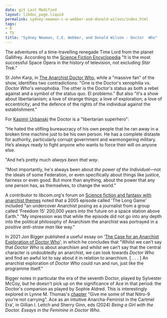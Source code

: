 ```yaml
---
date: git Last Modified
layout: libdoc_page.liquid
permalink: sydney-newman-c-e-webber-and-donald-wilson/index.html
tags:
- D
- TV
title: "Sydney Newman, C.E. Webber, and Donald Wilson - Doctor  Who"
---
```


The adventures of a time-travelling renegade Time Lord  from the planet Gallifrey. According to the <a href="http://www.sf-encyclopedia.com/entry/doctor_who">Science Fiction  Encyclopedia</a> "It is the most successful Space Opera in the history of  television, not excluding _Star Trek_."

St John Karp, in <a href="https://www.fuzzjunket.com/the-anarchist-doctor-who/">The Anarchist  Doctor Who</a>, while a "massive fan" of the show, identifies two  contradictions: "One is the Doctor's xenophilia vs. _Doctor Who_'s  xenophobia. The other is the Doctor's status as both a rebel against and a  symbol of the status quo. El problemo." But also "it's a show about  libertarianism; a love of strange things; a love of exploration; a love of  eccentricity; and the defence of the rights of the individual against the  establishment."

For <a href="http://www.everyjoe.com/2015/11/12/politics/doctor-who-libertarian-superhero/#1"> Kasimir Urbanski</a> the Doctor is a "libertarian superhero":

"He hated the stifling bureaucracy of his own people that  he ran away in a broken time machine just to be his own person. He has a  complete distaste for authority, particularly corrupt government and  warmongering military. He’s always ready to fight anyone who wants to force  their will on anyone else.

"And he’s pretty much _always been that way_.

"Most importantly, he's always been about _the power of  the Individual_—not the ideals of some Federation, or even specifically about  things like justice, fairness or even good. But more than anything, about the  power that any one person has, as themselves, to change the world."

A contributor to libcom.org's forum on <a href="https://libcom.org/forums/general/science-fiction-fantasy-anarchist-themes-recomendations-wanted-28102012">Science fiction and fantasy with anarchist themes</a>  noted that a 2005 episode called 'The Long Game' included "an undercover  Anarchist posing as a journalist from a group called 'Freedom 15' 200,000 years  into the future on a space station above Earth." "My impression was that while  the episode did not go into any depth into the political philosophy of Anarchism  the anarchist was portrayed in a _positive anti-straw man_ like way."

In 2021 Jon Bigger published a useful essay on '<a href="https://web.archive.org/web/20220701042716/https:/jonbigger.uk/f/the-case-for-an-anarchist-exploration-of-doctor-who">The Case for an Anarchist Exploration of Doctor Who</a>', in which he concludes that "Whilst we can’t say that _Doctor Who_ is about anarchism and whilst we can’t say that the central character is undoubtedly an anarchist, we can look towards _Doctor Who_ and find an awful lot to say about it in relation to anarchism. [ . . . ] An anarchist exploration of _Doctor Who_ could run and run, just like the programme itself."</p>

Bigger notes in particular the era of the seventh Doctor, played by Sylvester McCoy, but he doesn't pick up on the significance of Ace in that period: the Doctor's companion as played by Sophie Aldred. This is interestingly explored in Lynne M. Thomas's
<a href="https://books.google.co.uk/books?hl=en&lr=lang_en&id=9S7nEAAAQBAJ&oi=fnd&pg=PA57&dq=&quot;anarchism&quot;+&quot;science+fiction&quot;&ots=9NsyDbFMxJ&sig=JmBGUgd1Kf76bmAutNv9AnOlYbI&redir_esc=y#v=onepage&q=&quot;anarchism&quot; &quot;science fiction&quot;&f=false"> chapter</a> "Give me some of that Nitro-9 you're not carrying". Ace as an intuitive Anarcha-Feminist in the Cartmel Era', in Gillian I. Leitch and Sherry Ginn, eds (2024) _Being a Girl with the Doctor. Essays in the Feminine in Doctor Who_.
